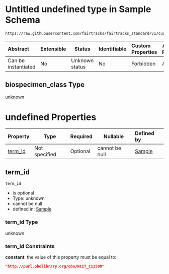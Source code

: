 # Untitled undefined type in Sample Schema

```txt
https://raw.githubusercontent.com/fairtracks/fairtracks_standard/v1/current/json/schema/fairtracks_sample.schema.json#/allOf/0/if/properties/biospecimen_class
```




| Abstract            | Extensible | Status         | Identifiable | Custom Properties | Additional Properties | Access Restrictions | Defined In                                                                                             |
| :------------------ | ---------- | -------------- | ------------ | :---------------- | --------------------- | ------------------- | ------------------------------------------------------------------------------------------------------ |
| Can be instantiated | No         | Unknown status | No           | Forbidden         | Allowed               | none                | [fairtracks_sample.schema.json\*](../json/schema/fairtracks_sample.schema.json "open original schema") |

## biospecimen_class Type

unknown

# undefined Properties

| Property            | Type          | Required | Nullable       | Defined by                                                                                                                                                                                                                                                                         |
| :------------------ | ------------- | -------- | -------------- | :--------------------------------------------------------------------------------------------------------------------------------------------------------------------------------------------------------------------------------------------------------------------------------- |
| [term_id](#term_id) | Not specified | Optional | cannot be null | [Sample](fairtracks_sample-allof-0-if-properties-biospecimen_class-properties-term_id.md "https://raw.githubusercontent.com/fairtracks/fairtracks_standard/v1/current/json/schema/fairtracks_sample.schema.json#/allOf/0/if/properties/biospecimen_class/properties/term_id") |

## term_id




`term_id`

-   is optional
-   Type: unknown
-   cannot be null
-   defined in: [Sample](fairtracks_sample-allof-0-if-properties-biospecimen_class-properties-term_id.md "https://raw.githubusercontent.com/fairtracks/fairtracks_standard/v1/current/json/schema/fairtracks_sample.schema.json#/allOf/0/if/properties/biospecimen_class/properties/term_id")

### term_id Type

unknown

### term_id Constraints

**constant**: the value of this property must be equal to:

```json
"http://purl.obolibrary.org/obo/NCIT_C12508"
```

